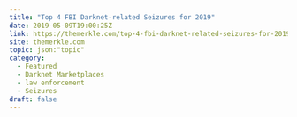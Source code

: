 ```yaml
---
title: "Top 4 FBI Darknet-related Seizures for 2019"
date: 2019-05-09T19:00:25Z
link: https://themerkle.com/top-4-fbi-darknet-related-seizures-for-2019/?utm_medium=RSS&utm_source=hune
site: themerkle.com
topic: json:"topic"
category:
  - Featured
  - Darknet Marketplaces
  - law enforcement
  - Seizures
draft: false
---
```

